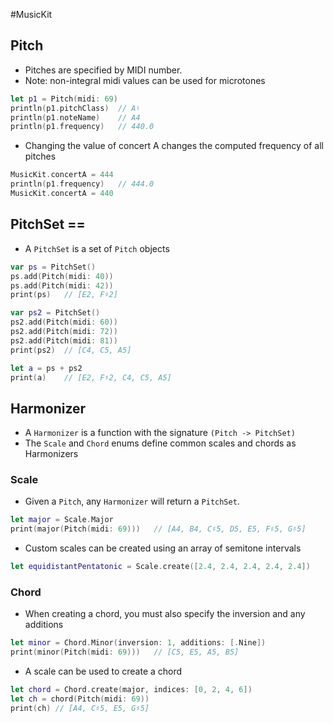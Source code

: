 #MusicKit
## Pitch
* Pitches are specified by MIDI number.
* Note: non-integral midi values can be used for microtones

```swift
let p1 = Pitch(midi: 69)
println(p1.pitchClass)  // A♮
println(p1.noteName)    // A4
println(p1.frequency)   // 440.0
```

* Changing the value of concert A changes the computed frequency of all pitches

```swift
MusicKit.concertA = 444
println(p1.frequency)   // 444.0
MusicKit.concertA = 440
```

## PitchSet ==
 * A `PitchSet` is a set of `Pitch` objects

```swift
var ps = PitchSet()
ps.add(Pitch(midi: 40))
ps.add(Pitch(midi: 42))
print(ps)   // [E2, F♯2]

var ps2 = PitchSet()
ps2.add(Pitch(midi: 60))
ps2.add(Pitch(midi: 72))
ps2.add(Pitch(midi: 81))
print(ps2)  // [C4, C5, A5]

let a = ps + ps2
print(a)    // [E2, F♯2, C4, C5, A5]
```

## Harmonizer
* A `Harmonizer` is a function with the signature `(Pitch -> PitchSet)`
* The `Scale` and `Chord` enums define common scales and chords as Harmonizers

### Scale
* Given a `Pitch`, any `Harmonizer` will return a `PitchSet`.

```swift
let major = Scale.Major
print(major(Pitch(midi: 69)))   // [A4, B4, C♯5, D5, E5, F♯5, G♯5]
```

* Custom scales can be created using an array of semitone intervals

```swift
let equidistantPentatonic = Scale.create([2.4, 2.4, 2.4, 2.4, 2.4])
```

### Chord
* When creating a chord, you must also specify the inversion and any additions

```swift
let minor = Chord.Minor(inversion: 1, additions: [.Nine])
print(minor(Pitch(midi: 69)))   // [C5, E5, A5, B5]
```

* A scale can be used to create a chord

```swift
let chord = Chord.create(major, indices: [0, 2, 4, 6])
let ch = chord(Pitch(midi: 69))
print(ch) // [A4, C♯5, E5, G♯5]
```






